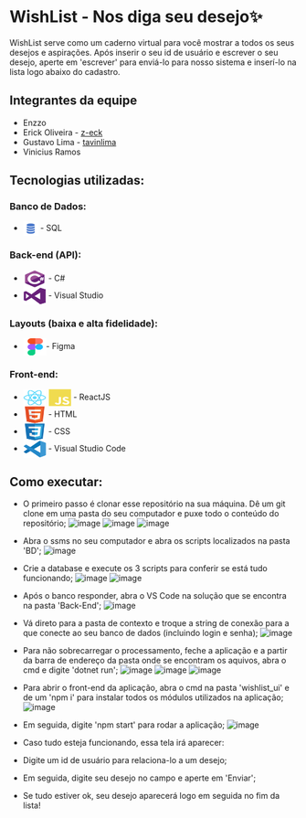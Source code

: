 # WishList -  Nos diga seu desejo✨
WishList serve como um caderno virtual para você mostrar a todos os seus desejos e aspirações.
Após inserir o seu id de usuário e escrever o seu desejo, aperte em 'escrever' para enviá-lo para nosso sistema e inserí-lo na lista logo abaixo do cadastro.

## Integrantes da equipe
- Enzzo 
- Erick Oliveira - <a href='https://github.com/z-eck'>z-eck</a>
- Gustavo Lima - <a href='https://github.com/tavinlima'>tavinlima</a>
- Vinicius Ramos

## Tecnologias utilizadas:
### Banco de Dados:
- <img align="center" alt="SQL" width="26px" src="https://raw.githubusercontent.com/github/explore/80688e429a7d4ef2fca1e82350fe8e3517d3494d/topics/sql/sql.png" /> - SQL
### Back-end (API): 
- <img align="center" alt="logo-Csharp" height="30" width="40" src="https://raw.githubusercontent.com/devicons/devicon/master/icons/csharp/csharp-original.svg"> - C# 
- <img align="center" alt="logo_visual_studio" height="30" width="40" src="https://raw.githubusercontent.com/devicons/devicon/9f4f5cdb393299a81125eb5127929ea7bfe42889/icons/visualstudio/visualstudio-plain.svg"> - Visual Studio

### Layouts (baixa e alta fidelidade): 
- <img align="center" alt="logo_figma" height="30" width="40" src="https://raw.githubusercontent.com/devicons/devicon/9f4f5cdb393299a81125eb5127929ea7bfe42889/icons/figma/figma-original.svg">- Figma

### Front-end: 
- <img align="center" alt="logo-React" height="30" width="40" src="https://raw.githubusercontent.com/devicons/devicon/master/icons/react/react-original.svg"> <img align="center" alt="logo-JavaScript" height="30" width="40" src="https://raw.githubusercontent.com/devicons/devicon/master/icons/javascript/javascript-plain.svg"> - ReactJS
- <img align="center" alt="logo-HTML" height="30" width="40" src="https://raw.githubusercontent.com/devicons/devicon/master/icons/html5/html5-original.svg"> - HTML
- <img align="center" alt="logo-CSS" height="30" width="40" src="https://raw.githubusercontent.com/devicons/devicon/master/icons/css3/css3-original.svg"> - CSS
- <img align="center" alt="logo_VS_code" height="30" width="40" src="https://raw.githubusercontent.com/devicons/devicon/9f4f5cdb393299a81125eb5127929ea7bfe42889/icons/vscode/vscode-original.svg"> - Visual Studio Code

## Como executar:
- O primeiro passo é clonar esse repositório na sua máquina. Dê um git clone em uma pasta do seu computador e puxe todo o conteúdo do repositório;
![image](https://user-images.githubusercontent.com/82414372/139128745-bba16a45-dd0f-412d-8fc6-97a758427c19.png)
![image](https://user-images.githubusercontent.com/82414372/139128823-ff065a72-ef85-4fa0-9a44-ce42be7597cd.png)
![image](https://user-images.githubusercontent.com/82414372/139128835-9f3437e5-ddf4-4327-b7f7-596120011dec.png)

- Abra o ssms no seu computador e abra os scripts localizados na pasta 'BD';
![image](https://user-images.githubusercontent.com/82414372/139128879-e5c1a5df-51c4-4f09-acd2-bedcc02ea6ab.png)

- Crie a database e execute os 3 scripts para conferir se está tudo funcionando;
![image](https://user-images.githubusercontent.com/82414372/139128912-2a0d01ad-449a-4728-8d1d-c2006a4a1a10.png)
![image](https://user-images.githubusercontent.com/82414372/139128924-15d6bb5a-6a3b-485c-b0d2-6274e43b5bbd.png)

- Após o banco responder, abra o VS Code na solução que se encontra na pasta 'Back-End';
![image](https://user-images.githubusercontent.com/82414372/139128954-b87169ab-c121-425c-8488-f2624bc919be.png)

- Vá direto para a pasta de contexto e troque a string de conexão para a que conecte ao seu banco de dados (incluindo login e senha);
![image](https://user-images.githubusercontent.com/82414372/139129620-e1cf95cf-d715-4acb-bea6-813dc181e65c.png)

- Para não sobrecarregar o processamento, feche a aplicação e a partir da barra de endereço da pasta onde se encontram os aquivos, abra o cmd e digite 'dotnet run';
![image](https://user-images.githubusercontent.com/82414372/139129151-62f419bb-dfff-4421-89fc-ebd0f64dded8.png)
![image](https://user-images.githubusercontent.com/82414372/139129188-59ec8f60-0f21-4736-9c53-f4362eedd15f.png)
![image](https://user-images.githubusercontent.com/82414372/139129203-c86aca5a-35c8-42c3-82c5-c632f47799f4.png)

- Para abrir o front-end da aplicação, abra o cmd na pasta 'wishlist_ui' e de um 'npm i' para instalar todos os módulos utilizados na aplicação;
![image](https://user-images.githubusercontent.com/82414372/139129252-b8b939d9-1cd0-4e95-b6b4-ed80a90f27a8.png)

- Em seguida, digite 'npm start' para rodar a aplicação;
![image](https://user-images.githubusercontent.com/82414372/139129295-278e15b6-7f1a-416a-80d3-7eff5589cd55.png)

- Caso tudo esteja funcionando, essa tela irá aparecer:
- Digite um id de usuário para relaciona-lo a um desejo;
- Em seguida, digite seu desejo no campo e aperte em 'Enviar';
- Se tudo estiver ok, seu desejo aparecerá logo em seguida no fim da lista!
